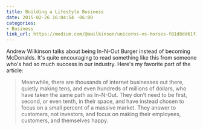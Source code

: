 ```yaml
---
title: Building a Lifestyle Business
date: 2015-02-26 16:04:54 -06:00
categories:
- Business
link_url: https://medium.com/@awilkinson/unicorns-vs-horses-f81d8dd61f17
---
```


Andrew Wilkinson talks about being In-N-Out Burger instead of becoming McDonalds. It's quite encouraging to read something like this from someone who's had so much success in our industry. Here's my favorite part of the article:

> Meanwhile, there are thousands of internet businesses out there, quietly making tens, and even hundreds of millions of dollars, who have taken the same path as In-N-Out. They don’t need to be first, second, or even tenth, in their space, and have instead chosen to focus on a small percent of a massive market. They answer to customers, not investors, and focus on making their employees, customers, and themselves happy.
